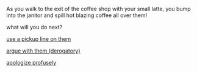 As you walk to the exit of the coffee shop with your small latte, you bump into the janitor and spill hot blazing coffee all over them!

what will you do next?

[use a pickup line on them](rizz.md)

[argue with them (derogatory)](argue.md)

[apologize profusely](sorry.md)

